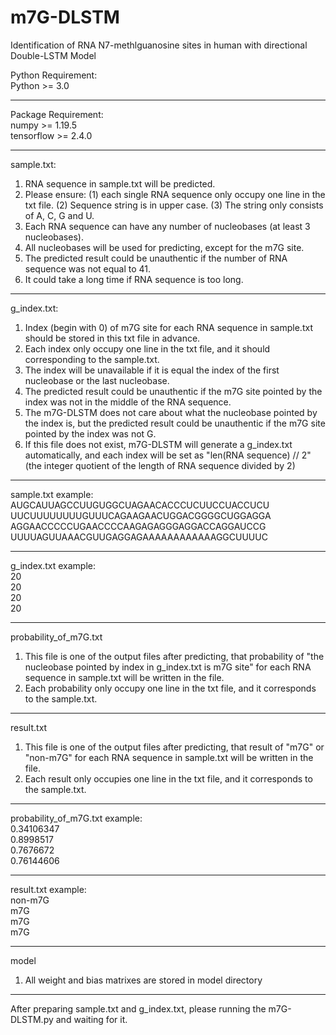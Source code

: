# m7G-DLSTM
Identification of RNA N7-methlguanosine sites in human with directional Double-LSTM Model


Python Requirement:<br>
Python >= 3.0<br>

-------------------------------------------------------------------------------------------------------------------------------------------------------------------------------

Package Requirement:<br>
numpy >= 1.19.5<br>
tensorflow >= 2.4.0<br>

-------------------------------------------------------------------------------------------------------------------------------------------------------------------------------

sample.txt:
1. RNA sequence in sample.txt will be predicted.
3. Please ensure: (1) each single RNA sequence only occupy one line in the txt file.
                  (2) Sequence string is in upper case.
                  (3) The string only consists of A, C, G and U.
3. Each RNA sequence can have any number of nucleobases (at least 3 nucleobases).
5. All nucleobases will be used for predicting, except for the m7G site.
4. The predicted result could be unauthentic if the number of RNA sequence was not equal to 41.
5. It could take a long time if RNA sequence is too long.

-------------------------------------------------------------------------------------------------------------------------------------------------------------------------------

g_index.txt:
1. Index (begin with 0) of m7G site for each RNA sequence in sample.txt should be stored in this txt file in advance.
2. Each index only occupy one line in the txt file, and it should corresponding to the sample.txt.
3. The index will be unavailable if it is equal the index of the first nucleobase or the last nucleobase.
4. The predicted result could be unauthentic if the m7G site pointed by the index was not in the middle of the RNA sequence.
4. The m7G-DLSTM does not care about what the nucleobase pointed by the index is, but the predicted result could be unauthentic if the m7G site pointed by the index was not G.
5. If this file does not exist, m7G-DLSTM will generate a g_index.txt automatically, and each index will be set as "len(RNA sequence) // 2" (the integer quotient of the length of RNA sequence divided by 2)

-------------------------------------------------------------------------------------------------------------------------------------------------------------------------------

sample.txt example:<br>
AUGCAUUAGCCUUGUGGCUAGAACACCCUCUUCCUACCUCU<br>
UUCUUUUUUUUGUUUCAGAAGAACUGGACGGGGCUGGAGGA<br>
AGGAACCCCCUGAACCCCAAGAGAGGGAGGACCAGGAUCCG<br>
UUUUAGUUAAACGUUGAGGAGAAAAAAAAAAAAGGCUUUUC<br>

-------------------------------------------------------------------------------------------------------------------------------------------------------------------------------

g_index.txt example:<br>
20<br>
20<br>
20<br>
20<br>

-------------------------------------------------------------------------------------------------------------------------------------------------------------------------------

probability_of_m7G.txt
1. This file is one of the output files after predicting, that probability of "the nucleobase pointed by index in g_index.txt is m7G site" for each RNA sequence in sample.txt will be written in the file.
2. Each probability only occupy one line in the txt file, and it corresponds to the sample.txt.

-------------------------------------------------------------------------------------------------------------------------------------------------------------------------------

result.txt
1. This file is one of the output files after predicting, that result of "m7G" or "non-m7G" for each RNA sequence in sample.txt will be written in the file.
2. Each result only occupies one line in the txt file, and it corresponds to the sample.txt.

-------------------------------------------------------------------------------------------------------------------------------------------------------------------------------

probability_of_m7G.txt example:<br>
0.34106347<br>
0.8998517<br>
0.7676672<br>
0.76144606<br>

-------------------------------------------------------------------------------------------------------------------------------------------------------------------------------

result.txt example:<br>
non-m7G<br>
m7G<br>
m7G<br>
m7G<br>

-------------------------------------------------------------------------------------------------------------------------------------------------------------------------------

model
1. All weight and bias matrixes are stored in model directory

-------------------------------------------------------------------------------------------------------------------------------------------------------------------------------

After preparing sample.txt and g_index.txt, please running the m7G-DLSTM.py and waiting for it.
